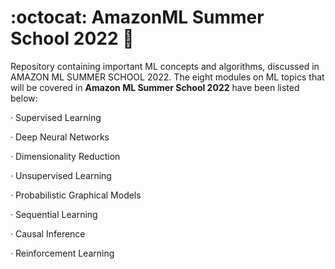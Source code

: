 # :octocat: AmazonML Summer School 2022 :notebook:
Repository containing important ML concepts and algorithms, discussed in AMAZON ML SUMMER SCHOOL 2022.
The eight modules on ML topics that will be covered in <b>Amazon ML Summer School 2022</b> have been listed below:

·         Supervised Learning

·         Deep Neural Networks

·         Dimensionality Reduction

·         Unsupervised Learning

·         Probabilistic Graphical Models

·         Sequential Learning

·         Causal Inference

·         Reinforcement Learning
